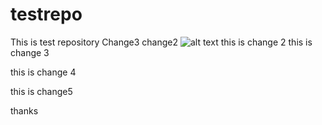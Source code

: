 # testrepo
This is test repository
Change3 
change2
![alt text](https://github.com/whoaminb/testrepo/blob/main/eth6.png?raw=true)
this is change 2
this is change 3



this is change 4


this is change5
<!DOCTYPE html>
<html>
  <head>
    <title>This is Web page</title>
  </head>
 </html>
 
 thanks
